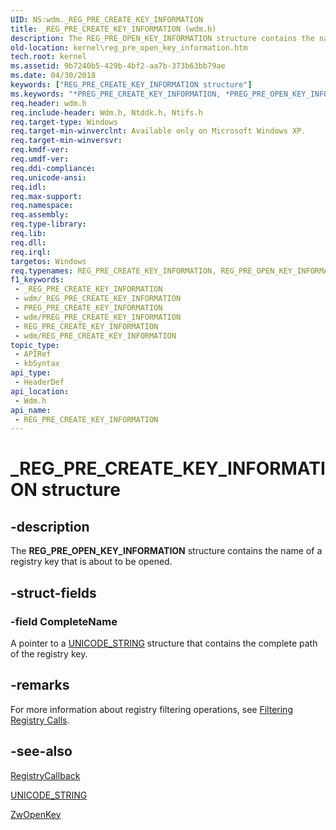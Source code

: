 ```yaml
---
UID: NS:wdm._REG_PRE_CREATE_KEY_INFORMATION
title: _REG_PRE_CREATE_KEY_INFORMATION (wdm.h)
description: The REG_PRE_OPEN_KEY_INFORMATION structure contains the name of a registry key that is about to be opened.
old-location: kernel\reg_pre_open_key_information.htm
tech.root: kernel
ms.assetid: 9b7240b5-429b-4bf2-aa7b-373b63bb79ae
ms.date: 04/30/2018
keywords: ["REG_PRE_CREATE_KEY_INFORMATION structure"]
ms.keywords: "*PREG_PRE_CREATE_KEY_INFORMATION, *PREG_PRE_OPEN_KEY_INFORMATION, PREG_PRE_CREATE_KEY_INFORMATION, PREG_PRE_CREATE_KEY_INFORMATION structure pointer [Kernel-Mode Driver Architecture], REG_PRE_CREATE_KEY_INFORMATION, REG_PRE_CREATE_KEY_INFORMATION structure [Kernel-Mode Driver Architecture], REG_PRE_OPEN_KEY_INFORMATION, REG_PRE_OPEN_KEY_INFORMATION structure [Kernel-Mode Driver Architecture], _REG_PRE_CREATE_KEY_INFORMATION, kernel.reg_pre_open_key_information, kstruct_d_dc0e8cf3-5084-4d54-8767-50b4ff043da8.xml, wdm/PREG_PRE_CREATE_KEY_INFORMATION, wdm/REG_PRE_CREATE_KEY_INFORMATION, wdm/REG_PRE_OPEN_KEY_INFORMATION"
req.header: wdm.h
req.include-header: Wdm.h, Ntddk.h, Ntifs.h
req.target-type: Windows
req.target-min-winverclnt: Available only on Microsoft Windows XP.
req.target-min-winversvr: 
req.kmdf-ver: 
req.umdf-ver: 
req.ddi-compliance: 
req.unicode-ansi: 
req.idl: 
req.max-support: 
req.namespace: 
req.assembly: 
req.type-library: 
req.lib: 
req.dll: 
req.irql: 
targetos: Windows
req.typenames: REG_PRE_CREATE_KEY_INFORMATION, REG_PRE_OPEN_KEY_INFORMATION, *PREG_PRE_CREATE_KEY_INFORMATION, *PREG_PRE_OPEN_KEY_INFORMATION
f1_keywords:
 - _REG_PRE_CREATE_KEY_INFORMATION
 - wdm/_REG_PRE_CREATE_KEY_INFORMATION
 - PREG_PRE_CREATE_KEY_INFORMATION
 - wdm/PREG_PRE_CREATE_KEY_INFORMATION
 - REG_PRE_CREATE_KEY_INFORMATION
 - wdm/REG_PRE_CREATE_KEY_INFORMATION
topic_type:
 - APIRef
 - kbSyntax
api_type:
 - HeaderDef
api_location:
 - Wdm.h
api_name:
 - REG_PRE_CREATE_KEY_INFORMATION
---
```


# _REG_PRE_CREATE_KEY_INFORMATION structure


## -description

The <b>REG_PRE_OPEN_KEY_INFORMATION</b> structure contains the name of a registry key that is about to be opened.

## -struct-fields

### -field CompleteName

A pointer to a <a href="https://docs.microsoft.com/windows/win32/api/ntdef/ns-ntdef-_unicode_string">UNICODE_STRING</a> structure that contains the complete path of the registry key.

## -remarks

For more information about registry filtering operations, see <a href="https://docs.microsoft.com/windows-hardware/drivers/kernel/filtering-registry-calls">Filtering Registry Calls</a>.

## -see-also

<a href="https://docs.microsoft.com/windows-hardware/drivers/ddi/wdm/nc-wdm-ex_callback_function">RegistryCallback</a>



<a href="https://docs.microsoft.com/windows/win32/api/ntdef/ns-ntdef-_unicode_string">UNICODE_STRING</a>



<a href="https://docs.microsoft.com/windows-hardware/drivers/ddi/wdm/nf-wdm-zwopenkey">ZwOpenKey</a>

